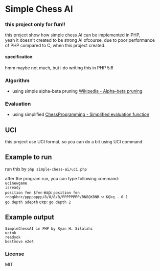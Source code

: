 # Simple Chess AI

### this project only for fun!!

this project show how simple chess AI can be implemented in PHP,  
yeah it doesn't created to be strong AI ofcourse, due to poor performance of PHP compared to C, when this project created.  

#### specification
hmm maybe not much, but i do writing this in PHP 5.6

### Algorithm
- using simple alpha-beta pruning [Wikipedia - Alpha–beta pruning](https://en.wikipedia.org/wiki/Alpha%E2%80%93beta_pruning)

### Evaluation
- using simplified [ChessProgramming - Simplified evaluation function](https://chessprogramming.wikispaces.com/Simplified+evaluation+function)

## UCI  
this project use UCI format, so you can do a bit using UCI command

## Example to run
run this by ``php simple-chess-ai/uci.php``  
  
after the program run, you can type following command:  
``ucinewgame``  
``isready``  
``position fen $fen`` exp: ``position fen rnbqkbnr/pppppppp/8/8/8/8/PPPPPPPP/RNBQKBNR w KQkq - 0 1``  
``go depth $depth`` exp: ``go depth 2``  

## Example output
```text
SimpleChessAI in PHP by Ryan H. Silalahi
uciok
readyok
bestmove e2e4
```

### License
MIT
